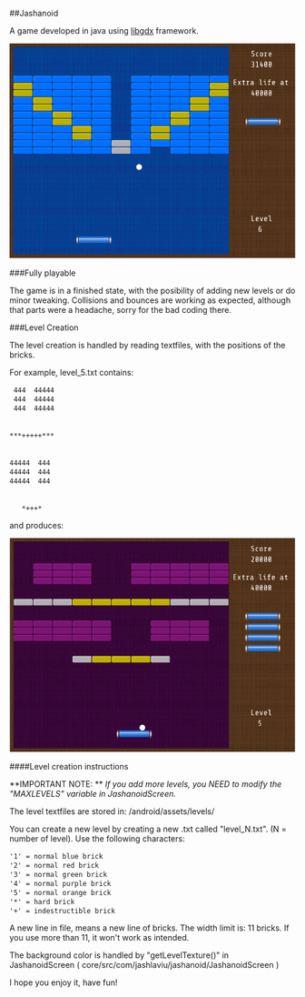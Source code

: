 ##Jashanoid

A game developed in java using [libgdx](https://github.com/libgdx/libgdx) framework.

![alt tag](android/assets/screenshots/jashanoid-1.0-2.png "Level 6 of Jashanoid")


###Fully playable

The game is in a finished state, with the posibility of adding new levels or do minor tweaking. Collisions and bounces are working as expected, although that parts were a headache, sorry for the bad coding there. 


###Level Creation

The level creation is handled by reading textfiles, with the positions of the bricks.

For example, level_5.txt contains:

```
 444  44444
 444  44444
 444  44444


***+++++***  
 

44444  444
44444  444
44444  444


   *+++*
```

and produces: 

![alt tag](android/assets/screenshots/jashanoid-1.0-3.png "Level 5 of Jashanoid")

####Level creation instructions

**IMPORTANT NOTE: ** _If you add more levels, you NEED to modify the "MAXLEVELS" variable in JashanoidScreen._

The level textfiles are stored in: /android/assets/levels/

You can create a new level by creating a new .txt called "level_N.txt". (N = number of level). Use the following characters:

```
'1' = normal blue brick
'2' = normal red brick
'3' = normal green brick
'4' = normal purple brick
'5' = normal orange brick	
'*' = hard brick
'+' = indestructible brick
```

A new line in file, means a new line of bricks.
The width limit is: 11 bricks. If you use more than 11, it won't work as intended.

The background color is handled by  "getLevelTexture()" in JashanoidScreen ( core/src/com/jashlaviu/jashanoid/JashanoidScreen )

I hope you enjoy it, have fun!



